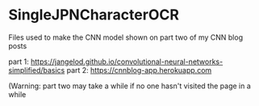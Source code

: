 # SingleJPNCharacterOCR

Files used to make the CNN model shown on part two of my CNN blog posts

part 1: https://jangelod.github.io/convolutional-neural-networks-simplified/basics
part 2: https://cnnblog-app.herokuapp.com

(Warning: part two may take a while if no one hasn't visited the page in a while
